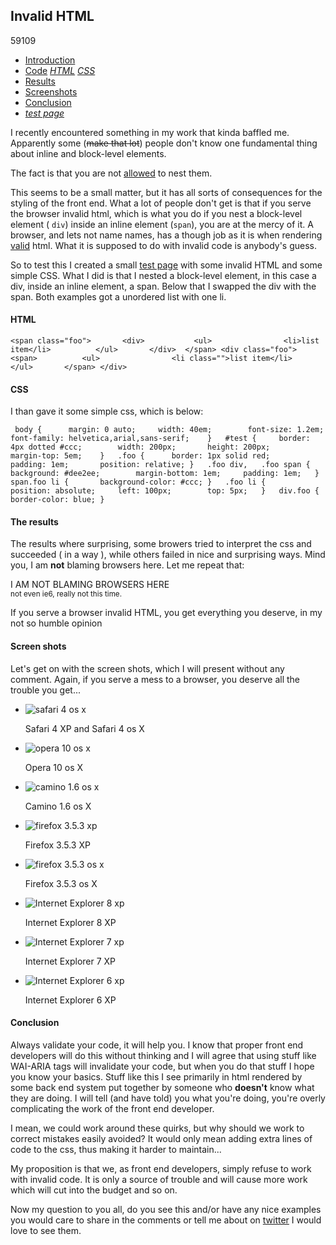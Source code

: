 <article><h2>Invalid HTML</h2><time><span class="day">5</span><span class="month">9</span><span class="year">109</span></time>	<ul><li><a href="#intro-ih">Introduction</a></li><li><a href="#code-ih">Code</a> <em><a href="#code-html-ih">HTML</a> <a href="#code-css-ih">CSS</a></em></li><li><a href="#results-ih">Results</a></li><li><a href="#img-ih">Screenshots</a></li><li><a href="#conclusion-ih">Conclusion</a></li><li><em><a href="files/invalidhtml/invalid.htm">test page</a></em></li></ul>		<p id="intro-ih">I recently encountered something in my work that kinda baffled me. Apparently some (<del>make that lot</del>) people don't know one fundamental thing about inline and block-level elements.</p><p class="announce">The fact is that you are not <a href="http://www.w3.org/TR/html401/struct/global.html#h-7.5.3">allowed</a> to nest them.</p>		<p>This seems to be a small matter, but it has all sorts of consequences for the styling of the front end. What a lot of people don't get is that if you serve the browser invalid html, which is what you do if you nest a block-level element ( <code>div</code>) inside an inline element (<code>span</code>), you are at the mercy of it. A browser, and lets not name names, has a though job as it is when rendering <a href="http://validator.w3.org">valid</a> html. What it is supposed to do with invalid code is anybody's guess.</p>		<p id="code-ih">So to test this I created a small <a href="files/invalidhtml/invalid.htm">test page</a> with some invalid HTML and some simple CSS. What I did is that I nested a block-level element, in this case a div, inside an inline element, a span. Below that I swapped the div with the span. Both examples got a unordered list with one li.</p>		<h4 id="code-html-ih">HTML</h4>		<pre><code>&#60;span class="foo"&#62;		&#60;div&#62;			&#60;ul&#62;				&#60;li&#62;list item&#60;/li&#62;			&#60;/ul&#62;		&#60;/div&#62;	&#60;/span&#62;	&#60;div class="foo"&#62;		&#60;span&#62;			&#60;ul&#62;				&#60;li class=""&#62;list item&#60;/li&#62;			&#60;/ul&#62;		&#60;/span&#62;	&#60;/div&#62;</code></pre>		<h4 id="code-css-ih">CSS</h4>		<p>I than gave it some simple css, which is below:</p>	<pre><code>	body {		margin: 0 auto;		width: 40em;		font-size: 1.2em;		font-family: helvetica,arial,sans-serif;	}	#test {		border: 4px dotted #ccc;		width: 200px;		height: 200px;		margin-top: 5em;	}	.foo {		border: 1px solid red;		padding: 1em;		position: relative;	}	.foo div,	.foo span {		background: #dee2ee;		margin-bottom: 1em;		padding: 1em;	}	span.foo li {		background-color: #ccc;	}	.foo li {		position: absolute;		left: 100px;		top: 5px;	}	div.foo {		border-color: blue;	}	</code></pre>	<h4 id="results-ih">The results</h4>	<p>The results where surprising, some browers tried to interpret the css and succeeded ( in a way ), while others failed in nice and surprising ways. Mind you, I am <strong>not</strong> blaming browsers here. Let me repeat that:</p>	<p class="announce">I AM NOT BLAMING BROWSERS HERE<br><small>not even ie6, really not this time.</small></p><p>If you serve a browser invalid HTML, you get everything you deserve, in my not so humble opinion</p><h4 id="img-ih">Screen shots</h4><p>Let's get on with the screen shots, which I will present without any comment. Again, if you serve a mess to a browser, you deserve all the trouble you get...</p>	<ul class="screenshots">		<!--li><img src="files/invalidhtml/img/saf4xp.png" alt="safari 4 xp"><p></p></li-->		<li><img src="files/invalidhtml/img/saf4osx.png" alt="safari 4 os x"><p>Safari 4 XP and Safari 4 os X</p></li>		<li><img src="files/invalidhtml/img/op10osx.png" alt="opera 10 os x"><p>Opera 10 os X</p></li>		<li><img src="files/invalidhtml/img/ca16osx.png" alt="camino 1.6 os x"><p>Camino 1.6 os X</p></li>		<li><img src="files/invalidhtml/img/ff35xp.png" alt="firefox 3.5.3 xp"><p>Firefox 3.5.3 XP</p></li>		<li><img src="files/invalidhtml/img/ff35osx.png" alt="firefox 3.5.3 os x"><p>Firefox 3.5.3 os X</p></li>		<li><img src="files/invalidhtml/img/ie8xp.png" alt="Internet Explorer 8 xp"><p>Internet Explorer 8 XP</p></li>		<li><img src="files/invalidhtml/img/ie7xp.png" alt="Internet Explorer 7 xp"><p>Internet Explorer 7 XP</p></li>		<li><img src="files/invalidhtml/img/ie6xp.png" alt="Internet Explorer 6 xp"><p>Internet Explorer 6 XP</p></li>	</ul>	<h4 id="conclusion-ih">Conclusion</h4>	<p>Always validate your code, it will help you. I know that proper front end developers will do this without thinking and I will agree that using stuff like WAI-ARIA tags will invalidate your code, but when you do that stuff I hope you know your basics. Stuff like this I see primarily in html rendered by some back end system put together by someone who <strong>doesn't</strong> know what they are doing. I will tell (and have told) you what you're doing, you're overly complicating the work of the front end developer.</p><p>I mean, we could work around these quirks, but why should we work to correct mistakes easily avoided? It would only mean adding extra lines of code to the css, thus making it harder to maintain...</p><p>My proposition is that we, as front end developers, simply refuse to work with invalid code. It is only a source of trouble and will cause more work which will cut into the budget and so on.<p>Now my question to you all, do you see this and/or have any nice examples you would care to share in the comments or tell me about on <a href="http://twitter.com/wnas" title="And YES, you should follow me, shameless plug.">twitter</a> I would love to see them.</p></article>